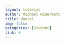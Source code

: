 ```yaml
---
layout: tutorial
author: Michael McDermott
title: daniel
img: false
categories: [student]
link: #
---
```

